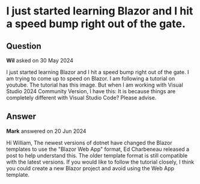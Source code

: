 # I just started learning Blazor and I hit a speed bump right out of the gate.

## Question

**Wil** asked on 30 May 2024

I just started learning Blazor and I hit a speed bump right out of the gate. I am trying to come up to speed on Blazor. I am following a tutorial on youtube. The tutorial has this image. But when I am working with Visual Studio 2024 Community Version, I have this: It is because things are completely different with Visual Studio Code? Please advise.

## Answer

**Mark** answered on 20 Jun 2024

Hi William, The newest versions of dotnet have changed the Blazor templates to use the "Blazor Web App" format, Ed Charbeneau released a post to help understand this. The older template format is still compatible with the latest versions. If you would like to follow the tutorial closely, I think you could create a new Blazor project and avoid using the Web App template.
